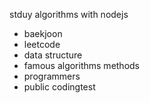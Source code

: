 stduy algorithms with nodejs 

- baekjoon
- leetcode
- data structure
- famous algorithms methods
- programmers
- public codingtest
